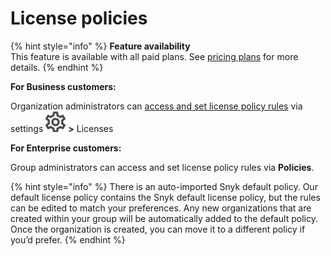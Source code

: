 # License policies

{% hint style="info" %}
**Feature availability**  
This feature is available with all paid plans. See [pricing plans](https://snyk.io/plans/) for more details.
{% endhint %}

**For Business customers:**

Organization administrators can [access and set license policy rules](https://docs.snyk.io/snyk-open-source/license-policies/setting-a-license-policy) via settings ![](../../.gitbook/assets/cog_icon.png) **&gt;** Licenses

**For Enterprise customers:**

Group administrators can access and set license policy rules via **Policies**.

{% hint style="info" %}
There is an auto-imported Snyk default policy. Our default license policy contains the Snyk default license policy, but the rules can be edited to match your preferences. Any new organizations that are created within your group will be automatically added to the default policy. Once the organization is created, you can move it to a different policy if you’d prefer.
{% endhint %}



